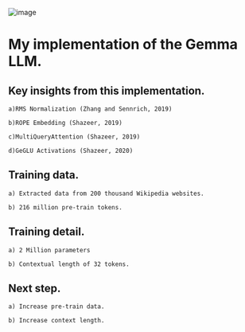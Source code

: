![image](https://github.com/DanjieTang/FoundationLLM/assets/37476565/1d0dfa5a-89dd-4cfd-80af-06db247f2720)

# My implementation of the Gemma LLM.

## Key insights from this implementation.

    a)RMS Normalization (Zhang and Sennrich, 2019)

    b)ROPE Embedding (Shazeer, 2019)

    c)MultiQueryAttention (Shazeer, 2019)

    d)GeGLU Activations (Shazeer, 2020)

## Training data.

    a) Extracted data from 200 thousand Wikipedia websites.

    b) 216 million pre-train tokens.

## Training detail.

    a) 2 Million parameters

    b) Contextual length of 32 tokens.

## Next step.

    a) Increase pre-train data.

    b) Increase context length.
